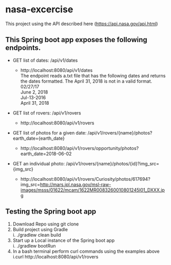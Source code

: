 # nasa-excercise
This project using the API described here (https://api.nasa.gov/api.html) 

## This Spring boot app exposes the following endpoints.
- GET list of dates: /api/v1/dates
  - http://localhost:8080/api/v1/dates  
The endpoint reads a.txt file that has the following dates and returns the dates formatted. The April 31, 2018 is not in a valid format.  
02/27/17  
June 2, 2018  
Jul-13-2016  
April 31, 2018  

- GET list of rovers: /api/v1/rovers
  - http://localhost:8080/api/v1/rovers
- GET list of photos for a given date: /api/v1/rovers/{name}/photos?earth_date={earth_date}
  - http://localhost:8080/api/v1/rovers/opportunity/photos?earth_date=2018-06-02
- GET an individual photo: /api/v1/rovers/{name}/photos/{id}?img_src={img_src}
  - http://localhost:8080/api/v1/rovers/Curiosity/photos/617694?img_src=http://mars.jpl.nasa.gov/msl-raw-images/msss/01622/mcam/1622MR0083260010801245I01_DXXX.jpg 
  
## Testing the Spring boot app
1. Download Repo using git clone
2. Build project using Gradle  
  i. ./gradlew clean build
3. Start up a Local instance of the Spring boot app  
  i. ./gradlew bootRun
4. In a bash terminal perform curl commands using the examples above  
  i.curl http://localhost:8080/api/v1/rovers